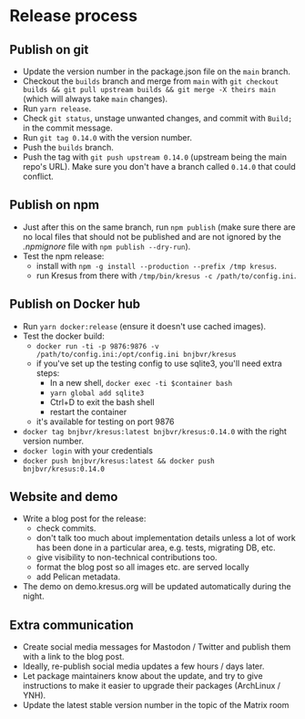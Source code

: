 # Release process

## Publish on git

- Update the version number in the package.json file on the `main` branch.
- Checkout the `builds` branch and merge from `main` with `git checkout builds && git pull upstream builds && git merge -X theirs main` (which will always take `main` changes).
- Run `yarn release`.
- Check `git status`, unstage unwanted changes, and commit with `Build;` in the
  commit message.
- Run `git tag 0.14.0` with the version number.
- Push the `builds` branch.
- Push the tag with `git push upstream 0.14.0` (upstream being the main repo's URL). Make sure
  you don't have a branch called `0.14.0` that could conflict.

## Publish on npm

- Just after this on the same branch, run `npm publish` (make sure there are no local files that should not be published and are not ignored by the *.npmignore* file with `npm publish --dry-run`).
- Test the npm release:
  - install with `npm -g install --production --prefix /tmp kresus`.
  - run Kresus from there with `/tmp/bin/kresus -c /path/to/config.ini`.

## Publish on Docker hub

- Run `yarn docker:release` (ensure it doesn't use cached images).
- Test the docker build:
    - `docker run -ti -p 9876:9876 -v /path/to/config.ini:/opt/config.ini bnjbvr/kresus`
    - if you've set up the testing config to use sqlite3, you'll need extra steps:
        - In a new shell, `docker exec -ti $container bash`
        - `yarn global add sqlite3`
        - Ctrl+D to exit the bash shell
        - restart the container
    - it's available for testing on port 9876
- `docker tag bnjbvr/kresus:latest bnjbvr/kresus:0.14.0` with the right version
  number.
- `docker login` with your credentials
- `docker push bnjbvr/kresus:latest && docker push bnjbvr/kresus:0.14.0`

## Website and demo

- Write a blog post for the release:
    - check commits.
    - don't talk too much about implementation details unless a lot of work has
      been done in a particular area, e.g. tests, migrating DB, etc.
    - give visibility to non-technical contributions too.
    - format the blog post so all images etc. are served locally
    - add Pelican metadata.
- The demo on demo.kresus.org will be updated automatically during the night.

## Extra communication

- Create social media messages for Mastodon / Twitter and publish them with a
  link to the blog post.
- Ideally, re-publish social media updates a few hours / days later.
- Let package maintainers know about the update, and try to give instructions
  to make it easier to upgrade their packages (ArchLinux / YNH).
- Update the latest stable version number in the topic of the Matrix room
